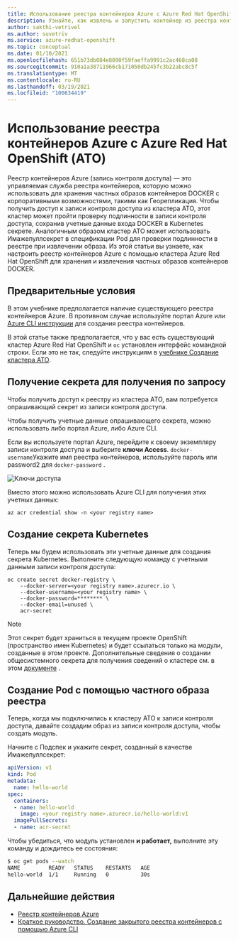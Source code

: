 ```yaml
---
title: Использование реестра контейнеров Azure с Azure Red Hat OpenShift
description: Узнайте, как извлечь и запустить контейнер из реестра контейнеров Azure в кластере Azure Red Hat OpenShift.
author: sakthi-vetrivel
ms.author: suvetriv
ms.service: azure-redhat-openshift
ms.topic: conceptual
ms.date: 01/10/2021
ms.openlocfilehash: 651b73db084e8090f59faeffa9991c2ac468ca08
ms.sourcegitcommit: 910a1a38711966cb171050db245fc3b22abc8c5f
ms.translationtype: MT
ms.contentlocale: ru-RU
ms.lasthandoff: 03/19/2021
ms.locfileid: "100634419"
---
```

# <a name="use-azure-container-registry-with-azure-red-hat-openshift-aro"></a>Использование реестра контейнеров Azure с Azure Red Hat OpenShift (АТО)

Реестр контейнеров Azure (запись контроля доступа) — это управляемая служба реестра контейнеров, которую можно использовать для хранения частных образов контейнеров DOCKER с корпоративными возможностями, такими как Георепликация. Чтобы получить доступ к записи контроля доступа из кластера АТО, этот кластер может пройти проверку подлинности в записи контроля доступа, сохранив учетные данные входа DOCKER в Kubernetes секрете.  Аналогичным образом кластер АТО может использовать Имажепуллсекрет в спецификации Pod для проверки подлинности в реестре при извлечении образа. Из этой статьи вы узнаете, как настроить реестр контейнеров Azure с помощью кластера Azure Red Hat OpenShift для хранения и извлечения частных образов контейнеров DOCKER.

## <a name="prerequisites"></a>Предварительные условия

В этом учебнике предполагается наличие существующего реестра контейнеров Azure. В противном случае используйте портал Azure или [Azure CLI инструкции](../container-registry/container-registry-get-started-azure-cli.md) для создания реестра контейнеров.

В этой статье также предполагается, что у вас есть существующий кластер Azure Red Hat OpenShift и `oc` установлен интерфейс командной строки. Если это не так, следуйте инструкциям в [учебнике Создание кластера АТО](tutorial-create-cluster.md).

## <a name="get-a-pull-secret"></a>Получение секрета для получения по запросу

Чтобы получить доступ к реестру из кластера АТО, вам потребуется опрашивающий секрет из записи контроля доступа.

Чтобы получить учетные данные опрашивающего секрета, можно использовать либо портал Azure, либо Azure CLI.

Если вы используете портал Azure, перейдите к своему экземпляру записи контроля доступа и выберите **ключи Access**.  `docker-username`Укажите имя реестра контейнеров, используйте пароль или password2 для `docker-password` .

![Ключи доступа](./media/acr-access-keys.png)

Вместо этого можно использовать Azure CLI для получения этих учетных данных:
```azurecli
az acr credential show -n <your registry name>
```

## <a name="create-the-kubernetes-secret"></a>Создание секрета Kubernetes

Теперь мы будем использовать эти учетные данные для создания секрета Kubernetes. Выполните следующую команду с учетными данными записи контроля доступа:

```
oc create secret docker-registry \
    --docker-server=<your registry name>.azurecr.io \
    --docker-username=<your registry name> \
    --docker-password=******** \
    --docker-email=unused \
    acr-secret
```

>[!NOTE]
>Этот секрет будет храниться в текущем проекте OpenShift (пространство имен Kubernetes) и будет ссылаться только на модули, созданные в этом проекте.  Дополнительные сведения о создании общесистемного секрета для получения сведений о кластере см. в этом [документе](https://docs.openshift.com/container-platform/4.4/openshift_images/managing_images/using-image-pull-secrets.html) .

## <a name="create-a-pod-using-a-private-registry-image"></a>Создание Pod с помощью частного образа реестра

Теперь, когда мы подключились к кластеру АТО к записи контроля доступа, давайте создадим образ из записи контроля доступа, чтобы создать модуль.

Начните с Подспек и укажите секрет, созданный в качестве Имажепуллсекрет:

```yaml
apiVersion: v1
kind: Pod
metadata:
  name: hello-world
spec:
  containers:
  - name: hello-world
    image: <your registry name>.azurecr.io/hello-world:v1
  imagePullSecrets:
  - name: acr-secret
```

Чтобы убедиться, что модуль установлен **и работает,** выполните эту команду и дождитесь ее состояния:

```bash
$ oc get pods --watch
NAME         READY   STATUS    RESTARTS   AGE
hello-world  1/1     Running   0          30s
```

## <a name="next-steps"></a>Дальнейшие действия

* [Реестр контейнеров Azure](../container-registry/container-registry-concepts.md)
* [Краткое руководство. Создание закрытого реестра контейнеров с помощью Azure CLI](../container-registry/container-registry-get-started-azure-cli.md)
